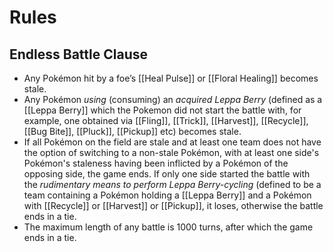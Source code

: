 # Rules

## Endless Battle Clause

- Any Pokémon hit by a foe’s [[Heal Pulse]] or [[Floral Healing]] becomes stale.
- Any Pokémon _using_ (consuming) an _acquired Leppa Berry_ (defined as a [[Leppa Berry]] which the Pokemon did not start the battle with, for example, one obtained via [[Fling]], [[Trick]], [[Harvest]], [[Recycle]], [[Bug Bite]], [[Pluck]], [[Pickup]] etc) becomes stale.
- If all Pokémon on the field are stale and at least one team does not have the option of switching to a non-stale Pokémon, with at least one side's Pokémon's staleness having been inflicted by a Pokémon of the opposing side, the game ends. If only one side started the battle with the _rudimentary means to perform Leppa Berry-cycling_ (defined to be a team containing a Pokémon holding a [[Leppa Berry]] and a Pokémon with [[Recycle]] or [[Harvest]] or [[Pickup]], it loses, otherwise the battle ends in a tie.
- The maximum length of any battle is 1000 turns, after which the game ends in a tie.

